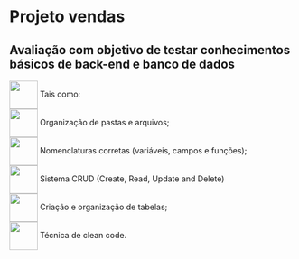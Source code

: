 # Projeto vendas
## Avaliação com objetivo de testar conhecimentos básicos de back-end e banco de dados
<div>
<img align="center" src="https://cdn.domestika.org/c_fill,dpr_auto,f_auto,q_auto,w_820/v1621556676/content-items/007/973/784/Sprites-K-F-all_Corriendo-original.gif?1621556676" width="50px"/>
Tais como:
</div>
<div>
<img align="center" src="https://cdn.domestika.org/c_fill,dpr_auto,f_auto,q_auto,w_820/v1621556676/content-items/007/973/784/Sprites-K-F-all_Corriendo-original.gif?1621556676" width="50px"/>
Organização de pastas e arquivos;
</div>
<div>
<img align="center" src="https://cdn.domestika.org/c_fill,dpr_auto,f_auto,q_auto,w_820/v1621556676/content-items/007/973/784/Sprites-K-F-all_Corriendo-original.gif?1621556676" width="50px"/>
Nomenclaturas corretas (variáveis, campos e funções);
</div>
<div>
<img align="center" src="https://cdn.domestika.org/c_fill,dpr_auto,f_auto,q_auto,w_820/v1621556676/content-items/007/973/784/Sprites-K-F-all_Corriendo-original.gif?1621556676" width="50px"/>
Sistema CRUD (Create, Read, Update and Delete)
</div>
<div>
<img align="center" src="https://cdn.domestika.org/c_fill,dpr_auto,f_auto,q_auto,w_820/v1621556676/content-items/007/973/784/Sprites-K-F-all_Corriendo-original.gif?1621556676" width="50px"/>
Criação e organização de tabelas;
</div>
<div>
<img align="center" src="https://cdn.domestika.org/c_fill,dpr_auto,f_auto,q_auto,w_820/v1621556676/content-items/007/973/784/Sprites-K-F-all_Corriendo-original.gif?1621556676" width="50px"/>
Técnica de clean code.
</div>
